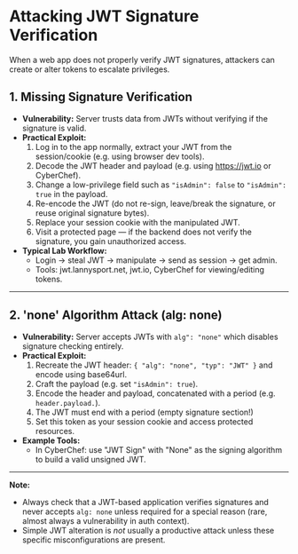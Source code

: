 # Attacking JWT Signature Verification

When a web app does not properly verify JWT signatures, attackers can create or alter tokens to escalate privileges.

## 1. Missing Signature Verification
- **Vulnerability:** Server trusts data from JWTs without verifying if the signature is valid.
- **Practical Exploit:**
    1. Log in to the app normally, extract your JWT from the session/cookie (e.g. using browser dev tools).
    2. Decode the JWT header and payload (e.g. using https://jwt.io or CyberChef).
    3. Change a low-privilege field such as `"isAdmin": false` to `"isAdmin": true` in the payload.
    4. Re-encode the JWT (do not re-sign, leave/break the signature, or reuse original signature bytes).
    5. Replace your session cookie with the manipulated JWT.
    6. Visit a protected page — if the backend does not verify the signature, you gain unauthorized access.
- **Typical Lab Workflow:**
    - Login → steal JWT → manipulate → send as session → get admin.
    - Tools: jwt.lannysport.net, jwt.io, CyberChef for viewing/editing tokens.

---

## 2. 'none' Algorithm Attack (alg: none)
- **Vulnerability:** Server accepts JWTs with `alg": "none"` which disables signature checking entirely.
- **Practical Exploit:**
    1. Recreate the JWT header: `{ "alg": "none", "typ": "JWT" }` and encode using base64url.
    2. Craft the payload (e.g. set `"isAdmin": true`).
    3. Encode the header and payload, concatenated with a period (e.g. `header.payload.`).
    4. The JWT must end with a period (empty signature section!)
    5. Set this token as your session cookie and access protected resources.
- **Example Tools:**
    - In CyberChef: use "JWT Sign" with "None" as the signing algorithm to build a valid unsigned JWT.

---

**Note:**
- Always check that a JWT-based application verifies signatures and never accepts `alg: none` unless required for a special reason (rare, almost always a vulnerability in auth context).
- Simple JWT alteration is *not* usually a productive attack unless these specific misconfigurations are present.
